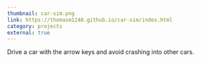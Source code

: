 ```yaml
---
thumbnail: car-sim.png
link: https://thomasm1248.github.io/car-sim/index.html
category: projects
external: true
---
```


Drive a car with the arrow keys and avoid crashing into other cars.
